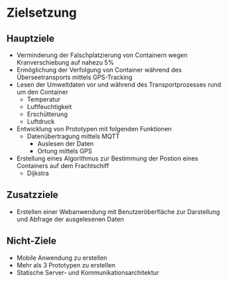 # Zielsetzung

## Hauptziele

- Verminderung der Falschplatzierung von Containern wegen Kranverschiebung auf nahezu 5%
- Ermöglichung der Verfolgung von Container während des Überseetransports mittels GPS-Tracking
- Lesen der Umweltdaten vor und während des Transportprozesses rund um den Container
    - Temperatur
    - Luftfeuchtigkeit
    - Erschütterung
    - Luftdruck
- Entwicklung von Prototypen mit folgenden Funktionen
  - Datenübertragung mittels MQTT
    - Auslesen der Daten
    - Ortung mittels GPS
- Erstellung eines Algorithmus zur Bestimmung der Postion eines Containers auf dem Frachtschiff
  - Dijkstra

## Zusatzziele

- Erstellen einer Webanwendung mit Benutzeröberfläche zur Darstellung und Abfrage der ausgelesenen Daten

## Nicht-Ziele

- Mobile Anwendung zu erstellen
- Mehr als 3 Prototypen zu erstellen
- Statische Server- und Kommunikationsarchitektur